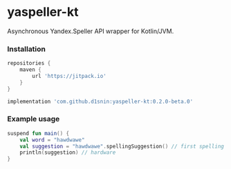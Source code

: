 # yaspeller-kt
Asynchronous Yandex.Speller API wrapper for Kotlin/JVM.

### Installation
```groovy
repositories {
    maven { 
        url 'https://jitpack.io' 
    }
}

implementation 'com.github.d1snin:yaspeller-kt:0.2.0-beta.0'
```

### Example usage
```kotlin
suspend fun main() {
    val word = "hawdwawe"
    val suggestion = "hawdwawe".spellingSuggestion() // first spelling suggestions for the first word
    println(suggestion) // hardware
}
```
